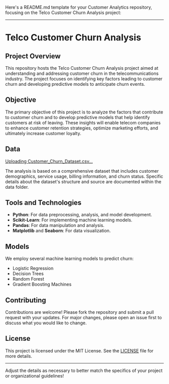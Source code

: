 Here's a README.md template for your Customer Analytics repository, focusing on the Telco Customer Churn Analysis project:

---

# Telco Customer Churn Analysis

## Project Overview

This repository hosts the Telco Customer Churn Analysis project aimed at understanding and addressing customer churn in the telecommunications industry. The project focuses on identifying key factors leading to customer churn and developing predictive models to anticipate churn events.

## Objective

The primary objective of this project is to analyze the factors that contribute to customer churn and to develop predictive models that help identify customers at risk of leaving. These insights will enable telecom companies to enhance customer retention strategies, optimize marketing efforts, and ultimately increase customer loyalty.

## Data
[Uploading Customer_Churn_Dataset.csv…]()

The analysis is based on a comprehensive dataset that includes customer demographics, service usage, billing information, and churn status. Specific details about the dataset's structure and source are documented within the data folder.

## Tools and Technologies

- **Python**: For data preprocessing, analysis, and model development.
- **Scikit-Learn**: For implementing machine learning models.
- **Pandas**: For data manipulation and analysis.
- **Matplotlib** and **Seaborn**: For data visualization.

## Models

We employ several machine learning models to predict churn:
- Logistic Regression
- Decision Trees
- Random Forest
- Gradient Boosting Machines

## Contributing

Contributions are welcome! Please fork the repository and submit a pull request with your updates. For major changes, please open an issue first to discuss what you would like to change.

## License

This project is licensed under the MIT License. See the [LICENSE](LICENSE) file for more details.

---

Adjust the details as necessary to better match the specifics of your project or organizational guidelines!
